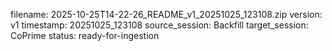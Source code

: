 filename: 2025-10-25T14-22-26_README_v1_20251025_123108.zip
version: v1
timestamp: 20251025_123108
source_session: Backfill
target_session: CoPrime
status: ready-for-ingestion
